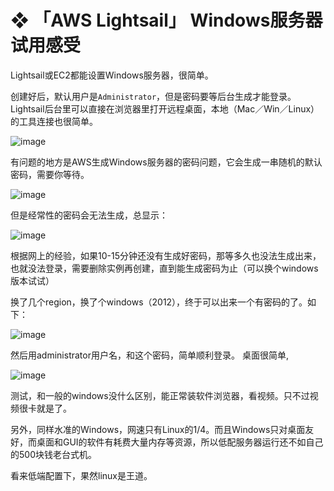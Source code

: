 # ❖ 「AWS Lightsail」 Windows服务器试用感受

Lightsail或EC2都能设置Windows服务器，很简单。

创建好后，默认用户是`Administrator`，但是密码要等后台生成才能登录。
Lightsail后台里可以直接在浏览器里打开远程桌面，本地（Mac／Win／Linux）的工具连接也很简单。

![image](https://user-images.githubusercontent.com/14041622/45270266-0b42f400-b4ce-11e8-8a4c-a76ebca7ccdb.png)


有问题的地方是AWS生成Windows服务器的密码问题，它会生成一串随机的默认密码，需要你等待。

![image](https://user-images.githubusercontent.com/14041622/45270269-17c74c80-b4ce-11e8-94d5-981205df5949.png)

但是经常性的密码会无法生成，总显示：


![image](https://user-images.githubusercontent.com/14041622/45270262-04b47c80-b4ce-11e8-81bb-f997dea090c8.png)

根据网上的经验，如果10-15分钟还没有生成好密码，那等多久也没法生成出来，也就没法登录，需要删除实例再创建，直到能生成密码为止（可以换个windows版本试试）

换了几个region，换了个windows（2012），终于可以出来一个有密码的了。如下：

![image](https://user-images.githubusercontent.com/14041622/45309736-f5c5dc80-b556-11e8-9531-954410546a87.png)

然后用administrator用户名，和这个密码，简单顺利登录。
桌面很简单,

![image](https://user-images.githubusercontent.com/14041622/45309821-2b6ac580-b557-11e8-9c80-500db63eed14.png)


测试，和一般的windows没什么区别，能正常装软件浏览器，看视频。只不过视频很卡就是了。

另外，同样水准的Windows，网速只有Linux的1/4。而且Windows只对桌面友好，而桌面和GUI的软件有耗费大量内存等资源，所以低配服务器运行还不如自己的500块钱老台式机。

看来低端配置下，果然linux是王道。